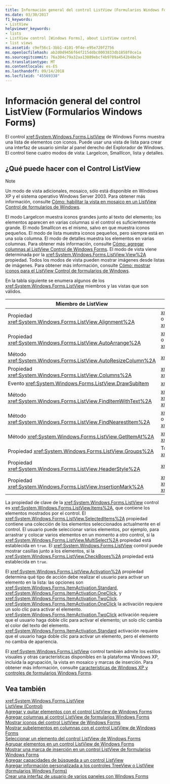 ```yaml
---
title: Información general del control ListView (Formularios Windows Forms)
ms.date: 03/30/2017
f1_keywords:
- ListView
helpviewer_keywords:
- lists
- ListView control [Windows Forms], about ListView control
- list views
ms.assetid: c9ef56c1-3bb1-4101-9f4e-e95e720f2756
ms.openlocfilehash: ab2d0d9456f64f215ddbc0003833db1858f0ce1a
ms.sourcegitcommit: 76a304c79a32aa13889ebcf4b9789a4542b48e3e
ms.translationtype: MT
ms.contentlocale: es-ES
ms.lasthandoff: 09/14/2018
ms.locfileid: "45569338"
---
```

# <a name="listview-control-overview-windows-forms"></a>Información general del control ListView (Formularios Windows Forms)
El control <xref:System.Windows.Forms.ListView> de Windows Forms muestra una lista de elementos con iconos. Puede usar una vista de lista para crear una interfaz de usuario similar al panel derecho del Explorador de Windows. El control tiene cuatro modos de vista: LargeIcon, SmallIcon, lista y detalles.  
  
## <a name="what-you-can-do-with-the-listview-control"></a>¿Qué puede hacer con el Control ListView  
  
> [!NOTE]
>  Un modo de vista adicionales, mosaico, sólo está disponible en Windows XP y el sistema operativo Windows Server 2003. Para obtener más información, consulte [Cómo: habilitar la vista en mosaico en un ListView Control de formularios de Windows](../../../../docs/framework/winforms/controls/how-to-enable-tile-view-in-a-windows-forms-listview-control.md).  
  
 El modo LargeIcon muestra iconos grandes junto al texto del elemento; los elementos aparecen en varias columnas si el control es suficientemente grande. El modo SmallIcon es el mismo, salvo en que muestra iconos pequeños. El modo de lista muestra iconos pequeños, pero siempre está en una sola columna. El modo de detalles muestra los elementos en varias columnas. Para obtener más información, consulte [Cómo: agregar columnas al ListView Control de Windows Forms](../../../../docs/framework/winforms/controls/how-to-add-columns-to-the-windows-forms-listview-control.md). El modo de vista viene determinada por la <xref:System.Windows.Forms.ListView.View%2A> propiedad. Todos los modos de vista pueden mostrar imágenes desde listas de imágenes. Para obtener más información, consulte [Cómo: mostrar iconos para el ListView Control de formularios de Windows](../../../../docs/framework/winforms/controls/how-to-display-icons-for-the-windows-forms-listview-control.md).  
  
 En la tabla siguiente se enumera algunos de los <xref:System.Windows.Forms.ListView> miembros y las vistas que son válidos.  
  
|Miembro de ListView|Ver|  
|---------------------|----------|  
|Propiedad <xref:System.Windows.Forms.ListView.Alignment%2A>|<xref:System.Windows.Forms.View.SmallIcon> o <xref:System.Windows.Forms.View.LargeIcon>|  
|Propiedad <xref:System.Windows.Forms.ListView.AutoArrange%2A>|<xref:System.Windows.Forms.View.SmallIcon> o <xref:System.Windows.Forms.View.LargeIcon>|  
|Método <xref:System.Windows.Forms.ListView.AutoResizeColumn%2A>|<xref:System.Windows.Forms.View.Details>|  
|Propiedad <xref:System.Windows.Forms.ListView.Columns%2A>|<xref:System.Windows.Forms.View.Details> o <xref:System.Windows.Forms.View.Tile>|  
|Evento <xref:System.Windows.Forms.ListView.DrawSubItem>|<xref:System.Windows.Forms.View.Details>|  
|Método <xref:System.Windows.Forms.ListView.FindItemWithText%2A>|<xref:System.Windows.Forms.View.Details>, <xref:System.Windows.Forms.View.List>o <xref:System.Windows.Forms.View.Tile>|  
|Método <xref:System.Windows.Forms.ListView.FindNearestItem%2A>|<xref:System.Windows.Forms.View.SmallIcon> o <xref:System.Windows.Forms.View.LargeIcon>|  
|Método <xref:System.Windows.Forms.ListView.GetItemAt%2A>|<xref:System.Windows.Forms.View.Details> o <xref:System.Windows.Forms.View.Tile>|  
|Propiedad <xref:System.Windows.Forms.ListView.Groups%2A>|Todas las vistas excepto <xref:System.Windows.Forms.View.List>|  
|Propiedad <xref:System.Windows.Forms.ListView.HeaderStyle%2A>|<xref:System.Windows.Forms.View.Details>.|  
|Propiedad <xref:System.Windows.Forms.ListView.InsertionMark%2A>|<xref:System.Windows.Forms.View.LargeIcon>, <xref:System.Windows.Forms.View.SmallIcon>o <xref:System.Windows.Forms.View.Tile>|  
  
 La propiedad de clave de la <xref:System.Windows.Forms.ListView> control es <xref:System.Windows.Forms.ListView.Items%2A>, que contiene los elementos mostrados por el control. El <xref:System.Windows.Forms.ListView.SelectedItems%2A> propiedad contiene una colección de los elementos seleccionados actualmente en el control. El usuario puede seleccionar varios elementos, por ejemplo, para arrastrar y colocar varios elementos en un momento a otro control, si la <xref:System.Windows.Forms.ListView.MultiSelect%2A> propiedad está establecida en `true`. El <xref:System.Windows.Forms.ListView> control puede mostrar casillas junto a los elementos, si la <xref:System.Windows.Forms.ListView.CheckBoxes%2A> propiedad está establecida en `true`.  
  
 El <xref:System.Windows.Forms.ListView.Activation%2A> propiedad determina qué tipo de acción debe realizar el usuario para activar un elemento en la lista: las opciones son <xref:System.Windows.Forms.ItemActivation.Standard>, <xref:System.Windows.Forms.ItemActivation.OneClick>, y <xref:System.Windows.Forms.ItemActivation.TwoClick>. <xref:System.Windows.Forms.ItemActivation.OneClick> la activación requiere un solo clic para activar el elemento. <xref:System.Windows.Forms.ItemActivation.TwoClick> activación requiere que el usuario haga doble clic para activar el elemento; un solo clic cambia el color del texto del elemento. <xref:System.Windows.Forms.ItemActivation.Standard> activación requiere que el usuario haga doble clic para activar un elemento, pero el elemento no cambia de apariencia.  
  
 El <xref:System.Windows.Forms.ListView> control también admite los estilos visuales y otras características disponibles en la plataforma Windows XP, incluida la agrupación, la vista en mosaico y marcas de inserción. Para obtener más información, consulte [características de Windows XP y controles de formularios Windows Forms](https://msdn.microsoft.com/library/bc7fab94-fce9-4bf1-a8ad-a5837c91c3c0).  
  
## <a name="see-also"></a>Vea también  
 <xref:System.Windows.Forms.ListView>  
 [ListView (Control)](../../../../docs/framework/winforms/controls/listview-control-windows-forms.md)  
 [Agregar y quitar elementos con el control ListView de Windows Forms](../../../../docs/framework/winforms/controls/how-to-add-and-remove-items-with-the-windows-forms-listview-control.md)  
 [Agregar columnas al control ListView de formularios Windows Forms](../../../../docs/framework/winforms/controls/how-to-add-columns-to-the-windows-forms-listview-control.md)  
 [Mostrar iconos del control ListView de Windows Forms](../../../../docs/framework/winforms/controls/how-to-display-icons-for-the-windows-forms-listview-control.md)  
 [Mostrar subelementos en columnas con el control ListView de Windows Forms](../../../../docs/framework/winforms/controls/how-to-display-subitems-in-columns-with-the-windows-forms-listview-control.md)  
 [Seleccionar un elemento del control ListView de Windows Forms](../../../../docs/framework/winforms/controls/how-to-select-an-item-in-the-windows-forms-listview-control.md)  
 [Agrupar elementos en un control ListView de Windows Forms](../../../../docs/framework/winforms/controls/how-to-group-items-in-a-windows-forms-listview-control.md)  
 [Mostrar una marca de inserción en un control ListView de formularios Windows Forms](../../../../docs/framework/winforms/controls/how-to-display-an-insertion-mark-in-a-windows-forms-listview-control.md)  
 [Agregar capacidades de búsqueda a un control ListView](../../../../docs/framework/winforms/controls/how-to-add-search-capabilities-to-a-listview-control.md)  
 [Agregar información personalizada a los controles TreeView o ListView (formularios Windows Forms)](../../../../docs/framework/winforms/controls/add-custom-information-to-a-treeview-or-listview-control-wf.md)  
 [Crear una interfaz de usuario de varios paneles con Windows Forms](../../../../docs/framework/winforms/controls/how-to-create-a-multipane-user-interface-with-windows-forms.md)
